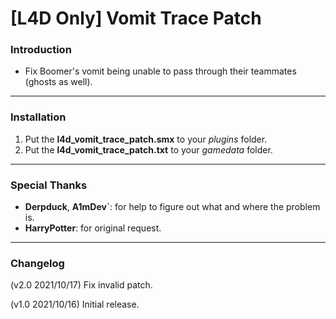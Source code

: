 # [L4D Only] Vomit Trace Patch

### Introduction
- Fix Boomer's vomit being unable to pass through their teammates (ghosts as well).

<hr>

### Installation
1. Put the **l4d_vomit_trace_patch.smx** to your _plugins_ folder.
2. Put the **l4d_vomit_trace_patch.txt** to your _gamedata_ folder.

<hr>

### Special Thanks
- **Derpduck**, **A1mDev`**: for help to figure out what and where the problem is.
- **HarryPotter**: for original request.

<hr>

### Changelog
(v2.0 2021/10/17) Fix invalid patch.

(v1.0 2021/10/16) Initial release.
